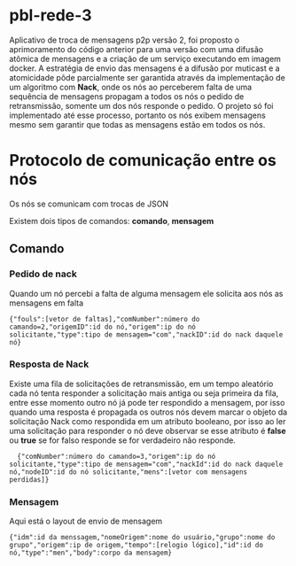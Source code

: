  # pbl-rede-3
 
  Aplicativo de troca de mensagens p2p versão 2, foi proposto o aprimoramento do código anterior para uma versão 
com uma difusão atômica de mensagens e a criação de um serviço executando em imagem docker.
  A estratégia de envio das mensagens é a difusão por muticast e a atomicidade pôde parcialmente ser garantida através 
da implementação de um algoritmo com **Nack**, onde os nós ao perceberem falta de uma sequência de mensagens propagam a todos os nós 
o pedido de retransmissão, somente um dos nós responde o pedido.
  O projeto só foi implementado até esse processo, portanto os nós exibem mensagens mesmo sem garantir que  todas as mensagens estão em todos os nós.

# Protocolo de comunicação entre os nós

Os nós se comunicam com trocas de JSON

Existem dois tipos de comandos: **comando**, **mensagem**

## Comando 

### Pedido de nack
Quando um nó percebi a falta de alguma mensagem ele solicita aos nós as mensagens em falta

```
{"fouls":[vetor de faltas],"comNumber":número do camando=2,"origemID":id do nó,"origem":ip do nó solicitante,"type":tipo de mensagem="com","nackID":id do nack daquele nó}

```
### Resposta de Nack

  Existe uma fila de solicitações de retransmissão, em um tempo aleatório cada nó tenta responder a solicitação mais antiga ou seja primeira da fila, 
  entre esse momento outro nó já pode ter respondido a mensagem, por isso quando uma resposta é propagada os outros nós devem marcar o objeto da solicitação Nack
  como respondida em um atributo booleano, por isso ao ler uma solicitação para responder o nó deve observar se esse atributo é **false** ou **true**
  se for falso responde se for verdadeiro não responde.

```
  {"comNumber":número do camando=3,"origem":ip do nó solicitante,"type":tipo de mensagem="com","nackId":id do nack daquele nó,"nodeID":id do nó solicitante,"mens":[vetor com mensagens perdidas]}
```

### Mensagem
Aqui está o layout de envio de mensagem

```
{"idm":id da menssagem,"nomeOrigem":nome do usuário,"grupo":nome do grupo","origem":ip de origem,"tempo":[relogio lógico],"id":id do nó,"type":"men","body":corpo da mensagem}
````


